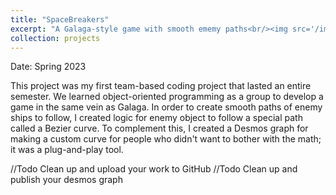 ```yaml
---
title: "SpaceBreakers"
excerpt: "A Galaga-style game with smooth ememy paths<br/><img src='/images/spaceBreakers.png'>"
collection: projects
---
```


Date: Spring 2023

This project was my first team-based coding project that lasted an entire semester. We learned object-oriented programming as a group to develop a game in the same vein as Galaga. In order to create smooth paths of enemy ships to follow, I created logic for enemy object to follow a special path called a Bezier curve. To complement this, I created a Desmos graph for making a custom curve for people who didn't want to bother with the math; it was a plug-and-play tool.

//Todo Clean up and upload your work to GitHub
//Todo Clean up and publish your desmos graph
